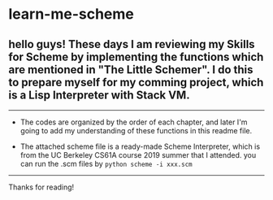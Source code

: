 # learn-me-scheme
## hello guys! These days I am reviewing my Skills for Scheme by implementing the functions which are mentioned in "The Little Schemer". I do this to prepare myself for my comming project, which is a Lisp Interpreter with Stack VM.

---
+ The codes are organized by the order of each chapter, and later I'm going to add my understanding of these functions in this readme file.

+ The attached scheme file is a ready-made Scheme Interpreter, which is from the UC Berkeley CS61A course 2019 summer that I attended. you can run the .scm files by `python scheme -i xxx.scm`
---
Thanks for reading!

